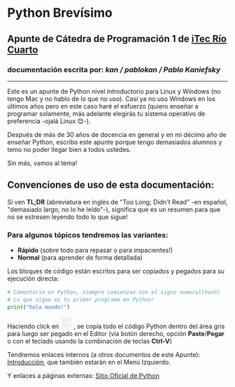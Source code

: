 # **Python Brevísimo**
## Apunte de Cátedra de **Programación 1** de [iTec Río Cuarto](https://www.itecriocuarto.org.ar/)
### documentación escrita por: *kan / pablokan / Pablo Kaniefsky*
___

Este es un apunte de Python nivel introductorio para
Linux y Windows (no tengo Mac y no hablo de lo que no uso).
Casi ya no uso Windows en los últimos años pero en este caso haré el esfuerzo (quiero enseñar a programar solamente, más adelante elegirás tu sistema operativo de preferencia -ojalá Linux 😊-).

Después de más de 30 años de docencia en general y en mi décimo año de enseñar Python, escribo este apunte porque tengo demasiados alumnos y temo no poder llegar bien a todos ustedes.

Sin más, vamos al tema!
## Convenciones de uso de esta documentación:
Si ven **TL;DR** (abreviatura en inglés de "Too Long; Didn't Read" -en español, "demasiado largo; no lo he leído"-), significa que es un resumen para que no se estresen leyendo todo lo que sigue!

### Para algunos tópicos tendremos las variantes:
- **Rápido** (sobre todo para repasar o para impacientes!)
- **Normal** (para aprender de forma detallada)

Los bloques de código están escritos para ser copiados y pegados
para su ejecución directa:
```py
# Comentario en Python, siempre comienzan con el signo numeral(hash)
# Lo que sigue es tu primer programa en Python!
print("hola mundo!")
```
Haciendo click en ![Símbolo de Copiar](img/copy_code.png) , se copia todo el código Python dentro del área gris para luego ser pegado en el Editor (vía botón derecho, opción **Paste**/**Pegar** o con el teclado usando la combinación de teclas **Ctrl-V**)

Tendremos enlaces internos (a otros documentos de este Apunte): [Introducción](intro.md), que también estarán en el Menú Izquierdo.

Y enlaces a páginas externas: [Sitio Oficial de Python](https://www.python.org/)